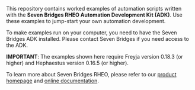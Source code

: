 This repository contains worked examples of automation scripts written with the **Seven Bridges RHEO Automation Development Kit (ADK)**. Use these examples to jump-start your own automation development.

To make examples run on your computer, you need to have the Seven Bridges ADK installed. Please contact Seven Bridges if you need access to the ADK.

**IMPORTANT**: The examples shown here require Freyja version 0.18.3 (or higher) and Hephaestus version 0.16.5 (or higher). 

To learn more about Seven Bridges RHEO, please refer to our [product homepage](https://www.sevenbridges.com/rheo) and [online documentation](https://docs.sevenbridges.com/docs/rheo-overview).


